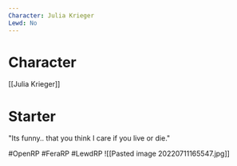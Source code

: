 ```yaml
---
Character: Julia Krieger
Lewd: No
---
```

# Character
[[Julia Krieger]]

# Starter
"Its funny.. that you think I care if you live or die."

#OpenRP #FeraRP #LewdRP 
![[Pasted image 20220711165547.jpg]]